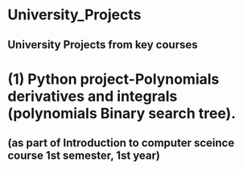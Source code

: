 # University_Projects
University Projects from key courses
------------------------------
# (1) Python project-Polynomials derivatives and integrals (polynomials Binary search tree). 
(as part of Introduction to computer sceince course 1st semester, 1st year)
------------------------------
